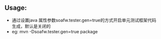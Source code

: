 ## Usage:
+ 通过设置java 属性参数soafw.tester.gen=true的方式开启单元测试框架代码生成，默认是关闭的
+ eg: mvn -Dsoafw.tester.gen=true package